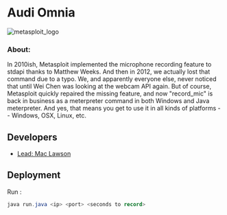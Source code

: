 
# Audi Omnia
![metasploit_logo](https://thehackernews.com/images/-ckd6SmLKsh4/Ti-xy6XFgBI/AAAAAAAACl0/fIL_5gG-RO4/s728-e100/metasploit_logo.png)

### About:
In 2010ish, Metasploit implemented the microphone recording feature to stdapi thanks to Matthew Weeks.  And then in 2012, we actually lost that command due to a typo.  We, and apparently everyone else, never noticed that until Wei Chen was looking at the webcam API again.  But of course, Metasploit quickly repaired the missing feature, and now "record_mic" is back in business as a meterpreter command in both Windows and Java meterpreter.  And yes, that means you get to use it in all kinds of platforms -- Windows, OSX, Linux, etc.



## Developers

- [Lead: Mac Lawson](https://www.github.com/mac-lawson)



## Deployment
Run :
```java
java run.java <ip> <port> <seconds to record>
```
